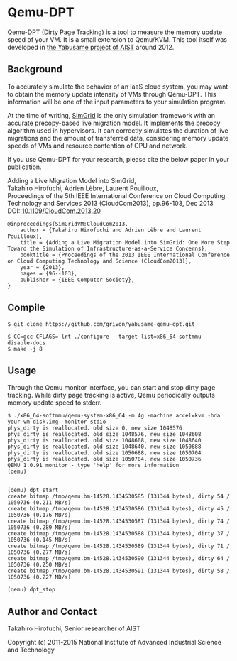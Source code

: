 # Qemu-DPT

Qemu-DPT (Dirty Page Tracking) is a tool to measure the memory update speed of your VM.
It is a small extension to Qemu/KVM. This tool itself was developed in [the Yabusame project of AIST](http://grivon.apgrid.org/quick-kvm-migration) around 2012.


## Background

To accurately simulate the behavior of an IaaS cloud system, you may want to
obtain the memory update intensity of VMs through Qemu-DPT. This
information will be one of the input parameters to your simulation program.

At the time of writing, [SimGrid](http://http://simgrid.gforge.inria.fr/) is
the only simulation framework with an accurate precopy-based live migration
model. It implements the precopy algorithm used in hypervisors. It can
correctly simulates the duration of live migrations and the amount of
transferred data, considering memory update speeds of VMs and resource
contention of CPU and network.

If you use Qemu-DPT for your research, please cite the below paper in your publication.

Adding a Live Migration Model into SimGrid,  
Takahiro Hirofuchi, Adrien Lèbre, Laurent Pouilloux,  
Proceedings of the 5th IEEE International Conference on Cloud Computing Technology and Services 2013 (CloudCom2013), pp.96-103, Dec 2013  
DOI: [10.1109/CloudCom.2013.20](http://dx.doi.org/10.1109/CloudCom.2013.20)

```
@inproceedings{SimGridVM:CloudCom2013,
	author = {Takahiro Hirofuchi and Adrien Lèbre and Laurent Pouilloux},
	title = {Adding a Live Migration Model into SimGrid: One More Step Toward the Simulation of Infrastructure-as-a-Service Concerns},
	booktitle = {Proceedings of the 2013 IEEE International Conference on Cloud Computing Technology and Science (CloudCom2013)},
	year = {2013},
	pages = {96--103},
	publisher = {IEEE Computer Society},
}
```

## Compile

```
$ git clone https://github.com/grivon/yabusame-qemu-dpt.git
```

```
$ CC=gcc CFLAGS=-lrt ./configure --target-list=x86_64-softmmu --disable-docs
$ make -j 8
```

## Usage

Through the Qemu monitor interface, you can start and stop dirty page tracking.
While dirty page tracking is active, Qemu periodically outputs memory update speed to stderr.


```
$ ./x86_64-softmmu/qemu-system-x86_64 -m 4g -machine accel=kvm -hda your-vm-disk.img -monitor stdio
phys_dirty is reallocated. old size 0, new size 1048576
phys_dirty is reallocated. old size 1048576, new size 1048608
phys_dirty is reallocated. old size 1048608, new size 1048640
phys_dirty is reallocated. old size 1048640, new size 1050688
phys_dirty is reallocated. old size 1050688, new size 1050704
phys_dirty is reallocated. old size 1050704, new size 1050736
QEMU 1.0.91 monitor - type 'help' for more information
(qemu)


(qemu) dpt_start
create bitmap /tmp/qemu.bm-14528.1434530585 (131344 bytes), dirty 54 / 1050736 (0.211 MB/s)
create bitmap /tmp/qemu.bm-14528.1434530586 (131344 bytes), dirty 45 / 1050736 (0.176 MB/s)
create bitmap /tmp/qemu.bm-14528.1434530587 (131344 bytes), dirty 74 / 1050736 (0.289 MB/s)
create bitmap /tmp/qemu.bm-14528.1434530588 (131344 bytes), dirty 37 / 1050736 (0.145 MB/s)
create bitmap /tmp/qemu.bm-14528.1434530589 (131344 bytes), dirty 71 / 1050736 (0.277 MB/s)
create bitmap /tmp/qemu.bm-14528.1434530590 (131344 bytes), dirty 64 / 1050736 (0.250 MB/s)
create bitmap /tmp/qemu.bm-14528.1434530591 (131344 bytes), dirty 58 / 1050736 (0.227 MB/s)

(qemu) dpt_stop
```

## Author and Contact

Takahiro Hirofuchi, Senior researcher of AIST

Copyright (c) 2011-2015 National Institute of Advanced Industrial Science and Technology
